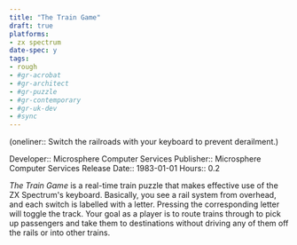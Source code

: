 ```yaml
---
title: "The Train Game"
draft: true
platforms:
- zx spectrum
date-spec: y
tags:
- rough
- #gr-acrobat 
- #gr-architect 
- #gr-puzzle 
- #gr-contemporary 
- #gr-uk-dev 
- #sync
---
```



(oneliner:: Switch the railroads with your keyboard to prevent derailment.)

Developer:: Microsphere Computer Services
Publisher:: Microsphere Computer Services
Release Date:: 1983-01-01
Hours:: 0.2

*The Train Game* is a real-time train puzzle that makes effective use of the ZX Spectrum's keyboard. Basically, you see a rail system from overhead, and each switch is labelled with a letter. Pressing the corresponding letter will toggle the track. Your goal as a player is to route trains through to pick up passengers and take them to destinations without driving any of them off the rails or into other trains.